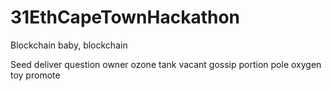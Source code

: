 # 31EthCapeTownHackathon
Blockchain baby, blockchain

Seed
deliver question owner ozone tank vacant gossip portion pole oxygen toy promote